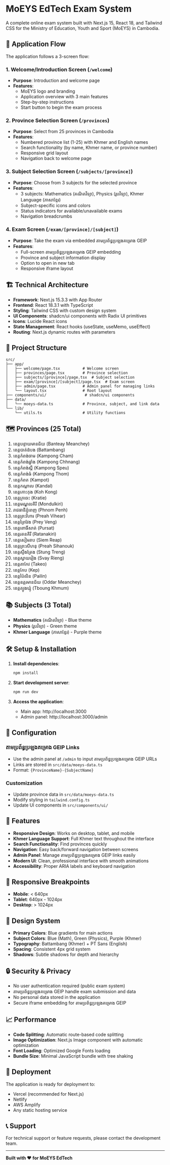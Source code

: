 # MoEYS EdTech Exam System

A complete online exam system built with Next.js 15, React 18, and Tailwind CSS for the Ministry of Education, Youth and Sport (MoEYS) in Cambodia.

## 🎯 Application Flow

The application follows a 3-screen flow:

### 1. Welcome/Introduction Screen (`/welcome`)
- **Purpose**: Introduction and welcome page
- **Features**: 
  - MoEYS logo and branding
  - Application overview with 3 main features
  - Step-by-step instructions
  - Start button to begin the exam process

### 2. Province Selection Screen (`/provinces`)
- **Purpose**: Select from 25 provinces in Cambodia
- **Features**:
  - Numbered province list (1-25) with Khmer and English names
  - Search functionality (by name, Khmer name, or province number)
  - Responsive grid layout
  - Navigation back to welcome page

### 3. Subject Selection Screen (`/subjects/[province]`)
- **Purpose**: Choose from 3 subjects for the selected province
- **Features**:
  - 3 subjects: Mathematics (គណិតវិទ្យា), Physics (រូបវិទ្យា), Khmer Language (ភាសាខ្មែរ)
  - Subject-specific icons and colors
  - Status indicators for available/unavailable exams
  - Navigation breadcrumbs

### 4. Exam Screen (`/exam/[province]/[subject]`)
- **Purpose**: Take the exam via embedded តាមប្រព័ន្ធប្រឡងគម្រោង GEIP
- **Features**:
  - Full-screen តាមប្រព័ន្ធប្រឡងគម្រោង GEIP embedding
  - Province and subject information display
  - Option to open in new tab
  - Responsive iframe layout

## 🏗️ Technical Architecture

- **Framework**: Next.js 15.3.3 with App Router
- **Frontend**: React 18.3.1 with TypeScript
- **Styling**: Tailwind CSS with custom design system
- **UI Components**: shadcn/ui components with Radix UI primitives
- **Icons**: Lucide React icons
- **State Management**: React hooks (useState, useMemo, useEffect)
- **Routing**: Next.js dynamic routes with parameters

## 📁 Project Structure

```
src/
├── app/
│   ├── welcome/page.tsx          # Welcome screen
│   ├── provinces/page.tsx        # Province selection
│   ├── subjects/[province]/page.tsx  # Subject selection
│   ├── exam/[province]/[subject]/page.tsx  # Exam screen
│   ├── admin/page.tsx            # Admin panel for managing links
│   └── layout.tsx                # Root layout
├── components/ui/                 # shadcn/ui components
├── data/
│   └── moeys-data.ts             # Province, subject, and link data
└── lib/
    └── utils.ts                  # Utility functions
```

## 🗺️ Provinces (25 Total)

1. ខេត្តបន្ទាយមានជ័យ (Banteay Meanchey)
2. ខេត្តបាត់ដំបង (Battambang)
3. ខេត្តកំពង់ចាម (Kampong Cham)
4. ខេត្តកំពង់ឆ្នាំង (Kampong Chhnang)
5. ខេត្តកំពង់ស្ពឺ (Kampong Speu)
6. ខេត្តកំពង់ធំ (Kampong Thom)
7. ខេត្តកំពត (Kampot)
8. ខេត្តកណ្តាល (Kandal)
9. ខេត្តកោះកុង (Koh Kong)
10. ខេត្តក្រចេះ (Kratie)
11. ខេត្តមណ្ឌលគិរី (Mondulkiri)
12. រាជធានីភ្នំពេញ (Phnom Penh)
13. ខេត្តព្រះវិហារ (Preah Vihear)
14. ខេត្តព្រៃវែង (Prey Veng)
15. ខេត្តពោធិ៍សាត់ (Pursat)
16. ខេត្តរតនគិរី (Ratanakiri)
17. ខេត្តសៀមរាប (Siem Reap)
18. ខេត្តព្រះសីហនុ (Preah Sihanouk)
19. ខេត្តស្ទឹងត្រែង (Stung Treng)
20. ខេត្តស្វាយរៀង (Svay Rieng)
21. ខេត្តតាកែវ (Takeo)
22. ខេត្តកែប (Kep)
23. ខេត្តប៉ៃលិន (Pailin)
24. ខេត្តឧត្តរមានជ័យ (Oddar Meanchey)
25. ខេត្តត្បូងឃ្មុំ (Tboung Khmum)

## 📚 Subjects (3 Total)

- **Mathematics** (គណិតវិទ្យា) - Blue theme
- **Physics** (រូបវិទ្យា) - Green theme  
- **Khmer Language** (ភាសាខ្មែរ) - Purple theme

## 🛠️ Setup & Installation

1. **Install dependencies**:
   ```bash
   npm install
   ```

2. **Start development server**:
   ```bash
   npm run dev
   ```

3. **Access the application**:
   - Main app: http://localhost:3000
   - Admin panel: http://localhost:3000/admin

## 🔧 Configuration

### តាមប្រព័ន្ធប្រឡងគម្រោង GEIP Links
- Use the admin panel at `/admin` to input តាមប្រព័ន្ធប្រឡងគម្រោង GEIP URLs
- Links are stored in `src/data/moeys-data.ts`
- Format: `{ProvinceName}-{SubjectName}`

### Customization
- Update province data in `src/data/moeys-data.ts`
- Modify styling in `tailwind.config.ts`
- Update UI components in `src/components/ui/`

## 🚀 Features

- **Responsive Design**: Works on desktop, tablet, and mobile
- **Khmer Language Support**: Full Khmer text throughout the interface
- **Search Functionality**: Find provinces quickly
- **Navigation**: Easy back/forward navigation between screens
- **Admin Panel**: Manage តាមប្រព័ន្ធប្រឡងគម្រោង GEIP links easily
- **Modern UI**: Clean, professional interface with smooth animations
- **Accessibility**: Proper ARIA labels and keyboard navigation

## 📱 Responsive Breakpoints

- **Mobile**: < 640px
- **Tablet**: 640px - 1024px  
- **Desktop**: > 1024px

## 🎨 Design System

- **Primary Colors**: Blue gradients for main actions
- **Subject Colors**: Blue (Math), Green (Physics), Purple (Khmer)
- **Typography**: Battambang (Khmer) + PT Sans (English)
- **Spacing**: Consistent 4px grid system
- **Shadows**: Subtle shadows for depth and hierarchy

## 🔒 Security & Privacy

- No user authentication required (public exam system)
- តាមប្រព័ន្ធប្រឡងគម្រោង GEIP handle exam submission and data
- No personal data stored in the application
- Secure iframe embedding for តាមប្រព័ន្ធប្រឡងគម្រោង GEIP

## 📈 Performance

- **Code Splitting**: Automatic route-based code splitting
- **Image Optimization**: Next.js Image component with automatic optimization
- **Font Loading**: Optimized Google Fonts loading
- **Bundle Size**: Minimal JavaScript bundle with tree shaking

## 🚀 Deployment

The application is ready for deployment to:
- Vercel (recommended for Next.js)
- Netlify
- AWS Amplify
- Any static hosting service

## 📞 Support

For technical support or feature requests, please contact the development team.

---

**Built with ❤️ for MoEYS EdTech**
